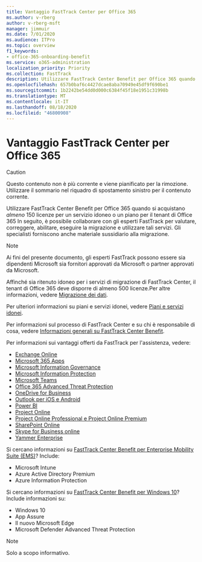 ```yaml
---
title: Vantaggio FastTrack Center per Office 365
ms.author: v-rberg
author: v-rberg-msft
manager: jimmuir
ms.date: 7/01/2020
ms.audience: ITPro
ms.topic: overview
f1_keywords:
- office-365-onboarding-benefit
ms.service: o365-administration
localization_priority: Priority
ms.collection: FastTrack
description: Utilizzare FastTrack Center Benefit per Office 365 quando si acquistano almeno 150 licenze per un servizio idoneo o un piano per il tenant di Office 365 In seguito, è possibile collaborare con gli esperti FastTrack per valutare, correggere, abilitare, eseguire la migrazione e utilizzare tali servizi. Gli specialisti forniscono anche materiale sussidiario alla migrazione.
ms.openlocfilehash: 657b0baf6c4427dcae8aba70949e45df9f690be1
ms.sourcegitcommit: 1b2242be54dd0d000c6384f45f18e1951c31998b
ms.translationtype: MT
ms.contentlocale: it-IT
ms.lasthandoff: 08/18/2020
ms.locfileid: "46800908"
---
```

# <a name="fasttrack-center-benefit-for-office-365"></a>Vantaggio FastTrack Center per Office 365

> [!CAUTION]
> Questo contenuto non è più corrente e viene pianificato per la rimozione. Utilizzare il sommario nel riquadro di spostamento sinistro per il contenuto corrente.

Utilizzare FastTrack Center Benefit per Office 365 quando si acquistano *almeno* 150 licenze per un servizio idoneo o un piano per il tenant di Office 365 In seguito, è possibile collaborare con gli esperti FastTrack per valutare, correggere, abilitare, eseguire la migrazione e utilizzare tali servizi. Gli specialisti forniscono anche materiale sussidiario alla migrazione. 
  
> [!NOTE]
> Ai fini del presente documento, gli esperti FastTrack possono essere sia dipendenti Microsoft sia fornitori approvati da Microsoft o partner approvati da Microsoft. 
  
Affinché sia ritenuto idoneo per i servizi di migrazione di FastTrack Center, il tenant di Office 365 deve disporre di almeno 500 licenze.Per altre informazioni, vedere [Migrazione dei dati](O365-data-migration.md).
  
Per ulteriori informazioni su piani e servizi idonei, vedere [Piani e servizi idonei](M365-eligible-services-and-plans.md).
  
Per informazioni sul processo di FastTrack Center e su chi è responsabile di cosa, vedere [Informazioni generali su FastTrack Center Benefit](O365-fasttrack-benefit-overview.md).

Per informazioni sui vantaggi offerti da FastTrack per l'assistenza, vedere:

- [Exchange Online](O365-fasttrack-responsibilities.md#exchange-online)
- [Microsoft 365 Apps](O365-fasttrack-responsibilities.md#microsoft-365-apps)
- [Microsoft Information Governance](O365-fasttrack-responsibilities.md#microsoft-information-governance)
- [Microsoft Information Protection](O365-fasttrack-responsibilities.md#microsoft-information-protection)
- [Microsoft Teams](O365-fasttrack-responsibilities.md#microsoft-teams)
- [Office 365 Advanced Threat Protection](O365-fasttrack-responsibilities.md#office-365-advanced-threat-protection)
- [OneDrive for Business](O365-fasttrack-responsibilities.md#onedrive-for-business)
- [Outlook per iOS e Android](O365-fasttrack-responsibilities.md#outlook-for-ios-and-android)
- [Power BI](O365-fasttrack-responsibilities.md#power-bi)
- [Project Online](O365-fasttrack-responsibilities.md#project-online)
- [Project Online Professional e Project Online Premium](O365-fasttrack-responsibilities.md#project-online-professional-and-project-online-premium)
- [SharePoint Online](O365-fasttrack-responsibilities.md#sharepoint-online)
- [Skype for Business online](O365-fasttrack-responsibilities.md#skype-for-business-online)
- [Yammer Enterprise](O365-fasttrack-responsibilities.md#yammer-enterprise)
  
Si cercano informazioni su [FastTrack Center Benefit per Enterprise Mobility Suite (EMS)](EMS-fasttrack-benefit-for-EMS.md)? Include:
  
- Microsoft Intune
- Azure Active Directory Premium 
- Azure Information Protection

Si cercano informazioni su [FastTrack Center Benefit per Windows 10](Win-10-fasttrack-benefit-for-Windows-10.md)? Include informazioni su:

- Windows 10
- App Assure
- Il nuovo Microsoft Edge
- Microsoft Defender Advanced Threat Protection
    
> [!NOTE]
> Solo a scopo informativo. 


